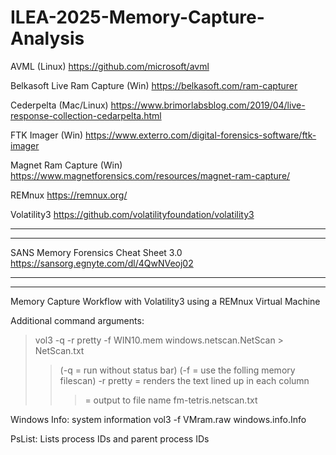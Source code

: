 # ILEA-2025-Memory-Capture-Analysis

AVML (Linux)
https://github.com/microsoft/avml

Belkasoft Live Ram Capture (Win)
https://belkasoft.com/ram-capturer

Cederpelta (Mac/Linux)
https://www.brimorlabsblog.com/2019/04/live-response-collection-cedarpelta.html

FTK Imager (Win)
https://www.exterro.com/digital-forensics-software/ftk-imager

Magnet Ram Capture (Win)
https://www.magnetforensics.com/resources/magnet-ram-capture/

REMnux
https://remnux.org/

Volatility3
https://github.com/volatilityfoundation/volatility3

-----
-----
SANS Memory Forensics Cheat Sheet 3.0
https://sansorg.egnyte.com/dl/4QwNVeoj02

-----
-----
Memory Capture Workflow with Volatility3 using a REMnux Virtual Machine

Additional command arguments:
>vol3 -q -r pretty -f WIN10.mem windows.netscan.NetScan > NetScan.txt
>> (-q = run without status bar)
>> (-f = use the folling memory filescan)
>> -r pretty = renders the text lined up in each column
>> >= output to file name fm-tetris.netscan.txt
    

Windows Info: system information
vol3 -f VMram.raw windows.info.Info

PsList: Lists process IDs and parent process IDs

